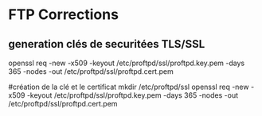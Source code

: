 # FTP Corrections

## generation clés de securitées TLS/SSL
openssl req -new -x509 -keyout /etc/proftpd/ssl/proftpd.key.pem -days 365 -nodes -out /etc/proftpd/ssl/proftpd.cert.pem


#création de la clé et le certificat
mkdir /etc/proftpd/ssl
openssl req -new -x509 -keyout /etc/proftpd/ssl/proftpd.key.pem -days 365 -nodes -out /etc/proftpd/ssl/proftpd.cert.pem

